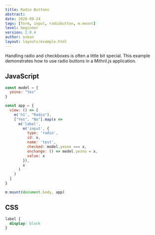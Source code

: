 ```yaml
---
title: Radio Buttons
abstract:
date: 2020-09-24
tags: [form, input, radiobutton, m.mount]
level: beginner
version: 2.0.4
author: osban
layout: layouts/example.html
---
```


Handling radio and checkboxes is often a little bit special.
This example demonstrates how to use radio buttons in a Mithril.js application.

## JavaScript

~~~js
const model = {
  yesno: "Yes"
}

const app = {
  view: () => [
    m('h1', "Radio"),
    ["Yes", "No"].map(x =>
      m('label',
        m('input', {
          type: 'radio',
          id: x,
          name: 'test',
          checked: model.yesno === x,
          onchange: () => model.yesno = x,
          value: x
        }),
        x
      )
    )
  ]
}

m.mount(document.body, app)
~~~

## CSS

~~~css
label {
  display: block
}
~~~
